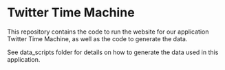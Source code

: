 # Twitter Time Machine

This repository contains the code to run the website for our application Twitter Time Machine, as well as the code to generate the data.

See data_scripts folder for details on how to generate the data used in this application.
